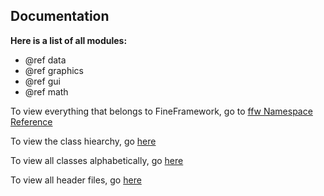 Documentation
-------------

**Here is a list of all modules:**

* @ref data
* @ref graphics
* @ref gui
* @ref math

To view everything that belongs to FineFramework, go to [ffw Namespace Reference](namespaceffw.html)

To view the class hiearchy, go [here](annotated.html)

To view all classes alphabetically, go [here](classes.html)

To view all header files, go [here](files.html)

